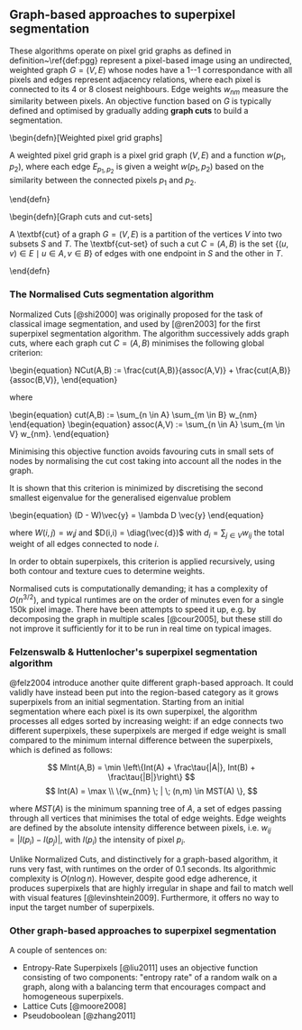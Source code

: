 ## Graph-based approaches to superpixel segmentation

These algorithms operate on pixel grid graphs as defined in definition~\ref{def:pgg} represent a pixel-based image using an undirected, weighted graph $G = (V, E)$ whose nodes have a 1--1 correspondance with all pixels and edges represent adjacency relations, where each pixel is connected to its 4 or 8 closest neighbours. Edge weights $w_{nm}$ measure the similarity between pixels. An objective function based on $G$ is typically defined and optimised by gradually adding **graph cuts** to build a segmentation.

\begin{defn}[Weighted pixel grid graphs]

A weighted pixel grid graph is a pixel grid graph $(V, E)$ and a function $w(p_1,p_2)$, where each edge $E_{p_1,p_2}$ is given a weight $w(p_1,p_2)$ based on the similarity between the connected pixels $p_1$ and $p_2$.

\end{defn}

\begin{defn}[Graph cuts and cut-sets]

A \textbf{cut} of a graph $G = (V,E)$ is a partition of the vertices $V$ into two subsets $S$ and $T$. The \textbf{cut-set} of such a cut $C = (A, B)$ is the set $\{(u,v) \in E \mid u \in A, v \in B\}$ of edges with one endpoint in $S$ and the other in $T$.

\end{defn}

### The Normalised Cuts segmentation algorithm

Normalized Cuts [@shi2000] was originally proposed for the task of classical image segmentation, and used by [@ren2003] for the first superpixel segmentation algorithm. The algorithm successively adds graph cuts, where each graph cut $C = (A,B)$ minimises the following global criterion:

\begin{equation}
NCut(A,B) := \frac{cut(A,B)}{assoc(A,V)} + \frac{cut(A,B)}{assoc(B,V)},
\end{equation}

where 

\begin{equation}
cut(A,B) := \sum_{n \in A} \sum_{m \in B} w_{nm}
\end{equation}
\begin{equation}
assoc(A,V) := \sum_{n \in A} \sum_{m \in V} w_{nm}.
\end{equation}

Minimising this objective function avoids favouring cuts in small sets of nodes by normalising the cut cost taking into account all the nodes in the graph.

It is shown that this criterion is minimized by discretising the second smallest eigenvalue for the generalised eigenvalue problem

\begin{equation}
(D - W)\vec{y} = \lambda D \vec{y}
\end{equation}

where $W(i, j) = w_ij$ and $D(i,i) = \diag(\vec{d})$ with $d_i = \sum_{j \in V} w_{ij}$ the total weight of all edges connected to node $i$.

In order to obtain superpixels, this criterion is applied recursively, using both contour and texture cues to determine weights.

Normalised cuts is computationally demanding; it has a complexity of $O(n^{3/2})$, and typical runtimes are on the order of minutes even for a single 150k pixel image. There have been attempts to speed it up, e.g. by decomposing the graph in multiple scales [@cour2005], but these still do not improve it sufficiently for it to be run in real time on typical images.

### Felzenswalb & Huttenlocher's superpixel segmentation algorithm

@felz2004 introduce another quite different graph-based approach. It could validly have instead been put into the region-based category as it grows superpixels from an initial segmentation. Starting from an initial segmentation where each pixel is its own superpixel, the algorithm processes all edges sorted by increasing weight: if an edge connects two different superpixels, these superpixels are merged if edge weight is small compared to the minimum internal difference between the superpixels, which is defined as follows:

$$
MInt(A,B) = \min \left\{Int(A) + \frac\tau{|A|}, Int(B) + \frac\tau{|B|}\right\}
$$
$$
Int(A) = \max \\ \{w_{nm} \; | \; (n,m) \in MST(A) \},
$$

where $MST(A)$ is the minimum spanning tree of $A$, a set of edges passing through all vertices that minimises the total of edge weights.
Edge weights are defined by the absolute intensity difference between pixels, i.e. $w_{ij} = |I(p_i) - I(p_j)|$, with $I(p_i)$ the intensity of pixel $p_i$.

Unlike Normalized Cuts, and distinctively for a graph-based algorithm, it runs very fast, with runtimes on the order of 0.1 seconds. Its algorithmic complexity is $O(n \log n)$. However, despite good edge adherence, it produces superpixels that are highly irregular in shape and fail to match well with visual features [@levinshtein2009]. Furthermore, it offers no way to input the target number of superpixels.


<!-- % ### The Entropy-Rate Superpixels algorithm

% Entropy-Rate Superpixels uses an objective function consisting of two components: "entropy rate" of a random walk on a graph, along with a balancing term that encourages compact and homogeneous superpixels:

% $$E(G) = H(G) + \lambda B(G)$$

% Using the notation $\mu_i = \sum_{j \in V} w(i,j) / \sum{(m,n) \in E} w(n,m)$, the entropy rate $H(G)$ is defined as

% $$
% H(G) = - \sum_{i \in V} \mu_i \sum_{j \in V} p_{i,j} \log p_{i,j}.
% $$

% The transition probabilities $p_{i,j}$ of the random walk are shown to be

% $$
% p_{i,j} = \begin{cases}
%     w(i,j) / \sum_{m \in V} w(i,m) & i \neq j, (i, j) \in E \\
%     0 & i \neq j, (i, j) \not\in E \\
%     1 - \frac1{w_i} \sum_{} & i \neq j, (i, j) \not\in E \\
% \end{cases}
% $$ -->


### Other graph-based approaches to superpixel segmentation

A couple of sentences on:

- Entropy-Rate Superpixels [@liu2011] uses an objective function consisting of two components: "entropy rate" of a random walk on a graph, along with a balancing term that encourages compact and homogeneous superpixels.
- Lattice Cuts [@moore2008]
- Pseudoboolean [@zhang2011]

